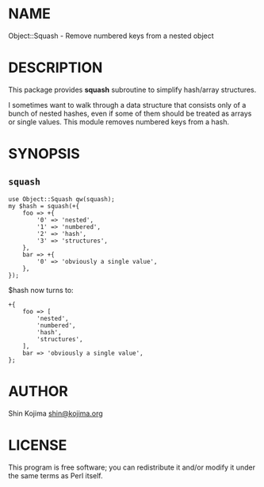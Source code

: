 # NAME

Object::Squash - Remove numbered keys from a nested object

# DESCRIPTION

This package provides **squash** subroutine to simplify hash/array structures.

I sometimes want to walk through a data structure that consists only of a bunch
of nested hashes, even if some of them should be treated as arrays or single
values.  This module removes numbered keys from a hash.

# SYNOPSIS

## `squash`

    use Object::Squash qw(squash);
    my $hash = squash(+{
        foo => +{
            '0' => 'nested',
            '1' => 'numbered',
            '2' => 'hash',
            '3' => 'structures',
        },
        bar => +{
            '0' => 'obviously a single value',
        },
    });

$hash now turns to:

    +{
        foo => [
            'nested',
            'numbered',
            'hash',
            'structures',
        ],
        bar => 'obviously a single value',
    };

# AUTHOR

Shin Kojima <shin@kojima.org>

# LICENSE

This program is free software; you can redistribute it and/or
modify it under the same terms as Perl itself.

